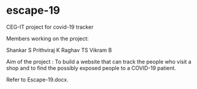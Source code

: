 # escape-19
CEG-IT project for covid-19 tracker

Members working on the project:

Shankar S
Prithviraj K
Raghav TS
Vikram B

Aim of the project :
  To build a website that can track the people who visit a shop and to find the possibly exposed people to a COVID-19 patient.

Refer to Escape-19.docx.
